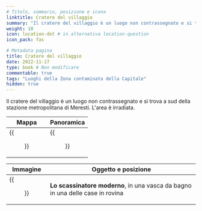 ```yaml
---
# Titolo, sommario, posizione e icona
linktitle: Cratere del villaggio
summary: "Il cratere del villaggio è un luogo non contrassegnato e si trova a sud della stazione metropolitana di Meresti."
weight: 10
icon: location-dot # in alternativa location-question
icon_pack: fas

# Metadata pagina
title: Cratere del villaggio
date: 2022-11-17
type: book # Non modificare
commentable: true
tags: "Luoghi della Zona contaminata della Capitale"
hidden: true
---
```





Il cratere del villaggio è un luogo non contrassegnato e si trova a sud della stazione metropolitana di Meresti. L'area è irradiata.

| Mappa                        | Panoramica               |
| ---------------------------- | ------------------------ |
| {{<figure src="Cratered_ruins_map.webp">}} | {{<figure src="Cratered_ruins.webp">}} |

| Immagine                  | Oggetto e posizione                                                            |
| ------------------------- | ------------------------------------------------------------------------------ |
| {{<figure src="Cratered_ruins6.webp">}} | **Lo scassinatore moderno**, in una vasca da bagno in una delle case in rovina |


